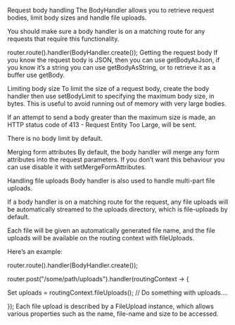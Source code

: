 Request body handling
The BodyHandler allows you to retrieve request bodies, limit body sizes and handle file uploads.

You should make sure a body handler is on a matching route for any requests that require this functionality.

router.route().handler(BodyHandler.create());
Getting the request body
If you know the request body is JSON, then you can use getBodyAsJson, if you know it’s a string you can use getBodyAsString, or to retrieve it as a buffer use getBody.

Limiting body size
To limit the size of a request body, create the body handler then use setBodyLimit to specifying the maximum body size, in bytes. This is useful to avoid running out of memory with very large bodies.

If an attempt to send a body greater than the maximum size is made, an HTTP status code of 413 - Request Entity Too Large, will be sent.

There is no body limit by default.

Merging form attributes
By default, the body handler will merge any form attributes into the request parameters. If you don’t want this behaviour you can use disable it with setMergeFormAttributes.

Handling file uploads
Body handler is also used to handle multi-part file uploads.

If a body handler is on a matching route for the request, any file uploads will be automatically streamed to the uploads directory, which is file-uploads by default.

Each file will be given an automatically generated file name, and the file uploads will be available on the routing context with fileUploads.

Here’s an example:

router.route().handler(BodyHandler.create());

router.post("/some/path/uploads").handler(routingContext -> {

  Set<FileUpload> uploads = routingContext.fileUploads();
  // Do something with uploads....

});
Each file upload is described by a FileUpload instance, which allows various properties such as the name, file-name and size to be accessed.

